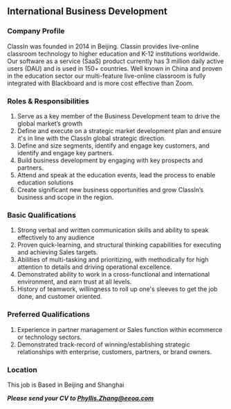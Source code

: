 ## International Business Development 

### Company Profile
ClassIn was founded in 2014 in Beijing. Classin provides live-online classroom technology to higher education and K-12 institutions worldwide. Our software as a service (SaaS) product currently has 3 million daily active users (DAU) and is used in 150+ countries. Well known in China and proven in the education sector our multi-feature live-online classroom is fully integrated with Blackboard and is more cost effective than Zoom. 

### Roles & Responsibilities
1.	Serve as a key member of the Business Development team to drive the global market’s growth
2.	Define and execute on a strategic market development plan and ensure it's in line with the ClassIn global strategic direction. 
3.	Define and size segments, identify and engage key customers, and identify and engage key partners.
4.	Build business development by engaging with key prospects and partners.
5.	Attend and speak at the education events, lead the process to enable education solutions 
6.	Create significant new business opportunities and grow ClassIn’s business and scope in the region.

### Basic Qualifications
1.	Strong verbal and written communication skills and ability to speak effectively to any audience
2.	Proven quick-learning, and structural thinking capabilities for executing and achieving Sales targets.
3.	Abilities of multi-tasking and prioritizing, with methodically for high attention to details and driving operational excellence.
4.	Demonstrated ability to work in a cross-functional and international environment, and earn trust at all levels.
5.	History of teamwork, willingness to roll up one's sleeves to get the job done, and customer oriented.

### Preferred Qualifications
1.	Experience in partner management or Sales function within ecommerce or technology sectors.
2.	Demonstrated track-record of winning/establishing strategic relationships with enterprise, customers, partners, or brand owners.

### Location
This job is Based in Beijing and Shanghai

***Please send your CV to Phyllis.Zhang@eeoa.com***

